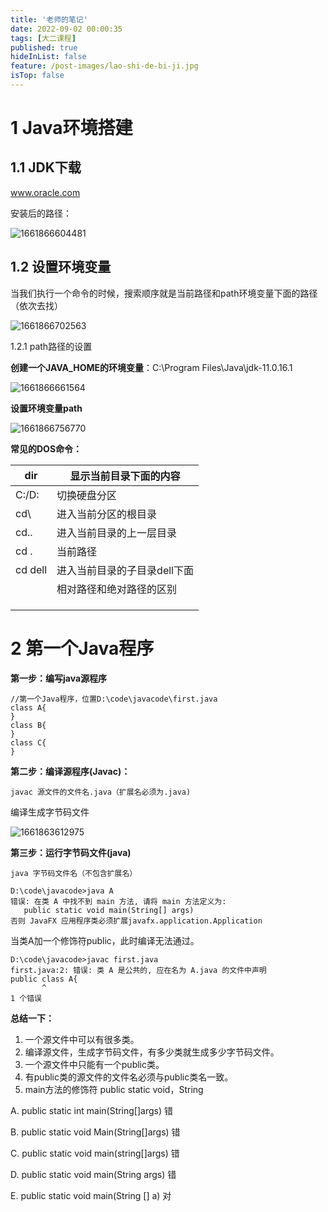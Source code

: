 ```yaml
---
title: '老师的笔记'
date: 2022-09-02 00:00:35
tags: [大二课程]
published: true
hideInList: false
feature: /post-images/lao-shi-de-bi-ji.jpg
isTop: false
---
```

# 1 Java环境搭建

## 1.1 JDK下载

www.oracle.com

安装后的路径：

![1661866604481](Java环境搭建.assets/1661866604481.png)

## 1.2 设置环境变量

当我们执行一个命令的时候，搜索顺序就是当前路径和path环境变量下面的路径（依次去找）

![1661866702563](Java环境搭建.assets/1661866702563.png)

1.2.1 path路径的设置

**创建一个JAVA_HOME的环境变量**：C:\Program Files\Java\jdk-11.0.16.1

![1661866661564](Java环境搭建.assets/1661866661564.png)



**设置环境变量path**

![1661866756770](Java环境搭建.assets/1661866756770.png)

**常见的DOS命令：**

| dir      | 显示当前目录下面的内容       |
| -------- | ---------------------------- |
| C:/D:    | 切换硬盘分区                 |
| cd\      | 进入当前分区的根目录         |
| cd..     | 进入当前目录的上一层目录     |
| cd .     | 当前路径                     |
| cd  dell | 进入当前目录的子目录dell下面 |
|          | 相对路径和绝对路径的区别     |
|          |                              |
|          |                              |
|          |                              |

# 2 第一个Java程序

**第一步：编写java源程序**

```
//第一个Java程序，位置D:\code\javacode\first.java
class A{
}
class B{
}
class C{
}
```

**第二步：编译源程序(Javac)：**

```
javac 源文件的文件名.java（扩展名必须为.java)
```

编译生成字节码文件



![1661863612975](Java环境搭建.assets/1661863612975.png)

**第三步：运行字节码文件(java)**

```
java 字节码文件名（不包含扩展名）

D:\code\javacode>java A
错误: 在类 A 中找不到 main 方法, 请将 main 方法定义为:
   public static void main(String[] args)
否则 JavaFX 应用程序类必须扩展javafx.application.Application
```



当类A加一个修饰符public，此时编译无法通过。

```
D:\code\javacode>javac first.java
first.java:2: 错误: 类 A 是公共的, 应在名为 A.java 的文件中声明
public class A{
       ^
1 个错误
```

**总结一下：**

1.  一个源文件中可以有很多类。
2. 编译源文件，生成字节码文件，有多少类就生成多少字节码文件。
3. 一个源文件中只能有一个public类。
4.  有public类的源文件的文件名必须与public类名一致。
5.  main方法的修饰符 public static void，String

A. public static int main(String[]args)    错

B. public static void Main(String[]args)  错

C. public static void main(string[]args)  错

D. public static void main(String args)  错

E. public static void main(String [] a)   对